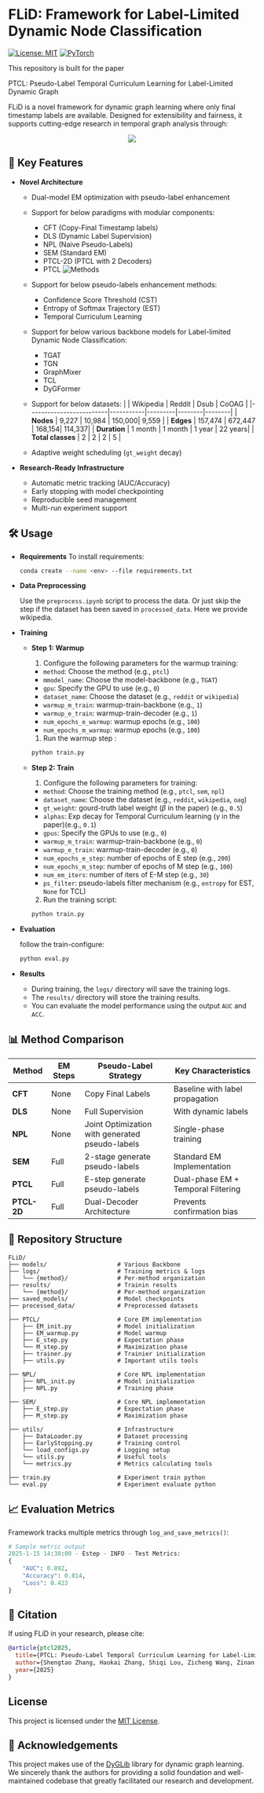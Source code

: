 # FLiD: **F**ramework for **L**abel-L**i**mited **D**ynamic Node Classification
[![License: MIT](https://img.shields.io/badge/License-MIT-yellow.svg)](https://opensource.org/licenses/MIT)
[![PyTorch](https://img.shields.io/badge/PyTorch-%23EE4C2C.svg?logo=PyTorch&logoColor=white)](https://pytorch.org/)

This repository is built for the paper

PTCL: Pseudo-Label Temporal Curriculum Learning for Label-Limited Dynamic Graph

FLiD is a novel framework for dynamic graph learning where only final timestamp labels are available. Designed for extensibility and fairness, it supports cutting-edge research in temporal graph analysis through:

<p align="center">
  <img src='images/overview.png'>
</p>

## 🚀 Key Features
- **Novel Architecture**
  * Dual-model EM optimization with pseudo-label enhancement
  * Support for below paradigms with modular components: 
    * CFT (Copy-Final Timestamp labels) 
    * DLS (Dynamic Label Supervision)
    * NPL (Naive Pseudo-Labels) 
    * SEM (Standard EM) 
    * PTCL-2D (PTCL with 2 Decoders) 
    * PTCL
  ![Methods](images/methods.png)
  * Support for below pseudo-labels enhancement methods:
    * Confidence Score Threshold (CST)
    * Entropy of Softmax Trajectory (EST) 
    * Temporal Curriculum Learning

  * Support for below various backbone models for Label-limited Dynamic Node Classification:
    * TGAT 
    * TGN 
    * GraphMixer
    * TCL
    * DyGFormer 

  * Support for below datasets:
    |                         | Wikipedia | Reddit  | Dsub   | CoOAG  |
    |-------------------------|-----------|---------|--------|--------|
    | **Nodes**               | 9,227     | 10,984  | 150,000| 9,559  |
    | **Edges**               | 157,474   | 672,447 | 168,154| 114,337|
    | **Duration**            | 1 month   | 1 month | 1 year | 22 years|
    | **Total classes**       | 2         | 2       | 2      | 5      |
  * Adaptive weight scheduling (`gt_weight` decay)

- **Research-Ready Infrastructure**
  - Automatic metric tracking (AUC/Accuracy)
  - Early stopping with model checkpointing
  - Reproducible seed management
  - Multi-run experiment support

## 🛠 Usage

- **Requirements**
  To install requirements:
    ```bash
    conda create --name <env> --file requirements.txt
    ```
- **Data Preprocessing**

    Use the `preprocess.ipynb` script to process the data. Or just skip the step if the dataset has been saved in `processed_data`. Here we provide wikipedia.
    
- **Training**
  - **Step 1: Warmup**

    1. Configure the following parameters for the warmup training:
    - `method`: Choose the method (e.g., `ptcl`) 
    - `mmodel_name`: Choose the model-backbone (e.g., `TGAT`)
    - `gpu`: Specify the GPU to use (e.g., `0`)
    - `dataset_name`: Choose the dataset (e.g., `reddit` or `wikipedia`) 
    - `warmup_m_train`: warmup-train-backbone (e.g., `1`)
    - `warmup_e_train`: warmup-train-decoder (e.g., `1`)
    - `num_epochs_e_warmup`: warmup epochs (e.g., `100`)
    - `num_epochs_m_warmup`: warmup epochs (e.g., `100`)
    1. Run the warmup step :

    ```bash
    python train.py
    ```

  - **Step 2: Train**

    1. Configure the following parameters for training:
    - `method`: Choose the training method (e.g., `ptcl`, `sem`, `npl`)
    - `dataset_name`: Choose the dataset (e.g., `reddit`, `wikipedia`, `oag`)
    - `gt_weight`: gourd-truth label weight ($\beta$ in the paper) (e.g., `0.5`)
    - `alphas`: Exp decay for Temporal Curriculum learning ($\gamma$ in the paper)(e.g., `0.1`)
    - `gpus`: Specify the GPUs to use (e.g., `0`)
    - `warmup_m_train`: warmup-train-backbone (e.g., `0`)
    - `warmup_e_train`: warmup-train-decoder (e.g., `0`)
    - `num_epochs_e_step`: number of epochs of E step (e.g., `200`)
    - `num_epochs_m_step`: number of epochs of M step (e.g., `100`)
    - `num_em_iters`: number of iters of E-M step (e.g., `30`)
    - `ps_filter`: pseudo-labels filter mechanism (e.g., `entropy` for EST,  `None` for TCL)
    2. Run the training script:

    ```bash
    python train.py
    ```
- **Evaluation**
  
  follow the train-configure:
    ```bash
    python eval.py
    ```
- **Results**

    - During training, the `logs/` directory will save the training logs.
    - The `results/` directory will store the training results.
    - You can evaluate the model performance using the output `AUC` and `ACC`.

## 📊 Method Comparison

| Method       | EM Steps | Pseudo-Label Strategy     | Key Characteristics                 |
|--------------|----------|---------------------------|-------------------------------------|
| **CFT**      | None     | Copy Final Labels         | Baseline with label propagation     |
| **DLS**      | None     | Full Supervision          | With dynamic labels             |
| **NPL**      | None     | Joint Optimization with generated pseudo-labels       | Single-phase training               |
| **SEM**      | Full  | 2-stage generate pseudo-labels          | Standard EM Implementation          |
| **PTCL**     | Full     | E-step generate pseudo-labels       | Dual-phase EM + Temporal Filtering  |
| **PTCL-2D**  | Full     | Dual-Decoder Architecture | Prevents confirmation bias          |


## 📂 Repository Structure
```
FLiD/
├── models/                    # Various Backbone
├── logs/                      # Training metrics & logs
│   └── {method}/              # Per-method organization
├── results/                   # Trainin results
│   └── {method}/              # Per-method organization
├── saved_models/              # Model checkpoints
├── processed_data/            # Preprocessed datasets
│
├── PTCL/                      # Core EM implementation
│   ├── EM_init.py             # Model initialization
│   ├── EM_warmup.py           # Model warmup
│   ├── E_step.py              # Expectation phase
│   └── M_step.py              # Maximization phase
│   ├── trainer.py             # Trainier initialization
│   ├── utils.py               # Important utils tools
│
├── NPL/                       # Core NPL implementation
│   ├── NPL_init.py            # Model initialization
│   ├── NPL.py                 # Training phase
│
├── SEM/                       # Core NPL implementation
│   ├── E_step.py              # Expectation phase
│   ├── M_step.py              # Maximization phase
│
├── utils/                     # Infrastructure
│   ├── DataLoader.py          # Dataset processing
│   ├── EarlyStopping.py       # Training control
│   └── load_configs.py        # Logging setup
│   └── utils.py               # Useful tools
│   └── metrics.py             # Metrics calculating tools
│
├── train.py                   # Experiment train python
└── eval.py                    # Experiment evaluate python
```

## 📈 Evaluation Metrics
Framework tracks multiple metrics through `log_and_save_metrics()`:
```python
# Sample metric output
2025-1-15 14:30:00 - Estep - INFO - Test Metrics:
{
    "AUC": 0.892,
    "Accuracy": 0.814,
    "Loss": 0.423
}
```

## 📜 Citation
If using FLiD in your research, please cite:
```bibtex
@article{ptcl2025,
  title={PTCL: Pseudo-Label Temporal Curriculum Learning for Label-Limited Dynamic Graph},
  author={Shengtao Zhang, Haokai Zhang, Shiqi Lou, Zicheng Wang, Zinan Zeng, Yilin Wang, Minnan Luo},
  year={2025}
}
``` 

## License
This project is licensed under the [MIT License](LICENSE).

## 🙏 Acknowledgements

This project makes use of the [DyGLib](https://github.com/yule-BUAA/DyGLib) library for dynamic graph learning. We sincerely thank the authors for providing a solid foundation and well-maintained codebase that greatly facilitated our research and development.

